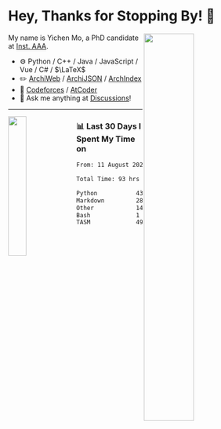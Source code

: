 # Hey, Thanks for Stopping By! 🦭

<picture>
    <source media="(prefers-color-scheme: dark)" srcset="https://github-readme-stats.vercel.app/api?username=amomorning&show_icons=true&theme=noctis_minimus&hide=issues">
    <img align="right" width="45%" src="https://github-readme-stats.vercel.app/api?username=amomorning&show_icons=true&theme=graywhite&hide=issues">
</picture>


My name is Yichen Mo, a PhD candidate at [Inst. AAA](https://archialgo.com).

-   :gear: Python / C++ / Java / JavaScript / Vue / C# / $\LaTeX$ 
-   :pencil2: [ArchiWeb](https://web.archialgo.com) / [ArchiJSON](https://www.food4rhino.com/en/app/archijson) / [ArchIndex](https://index.archialgo.com/) 
-   :abacus: [Codeforces](https://codeforces.com/profile/LaPluma) / [AtCoder](https://atcoder.jp/users/amomorning)
-   :thought_balloon: Ask me anything at [Discussions](https://github.com/amomorning/amomorning/discussions/new)!


---

<picture>
    <source media="(prefers-color-scheme: dark)" srcset="https://github-readme-stats.vercel.app/api/top-langs/?username=amomorning&hide=Mathematica&theme=noctis_minimus">
    <img align="left" width="27%" src="https://github-readme-stats.vercel.app/api/top-langs/?username=amomorning&hide=Mathematica&theme=graywhite">
</picture>

  
### 📊 Last 30 Days I Spent My Time on

<!--START_SECTION:waka-->

```txt
From: 11 August 2023 - To: 10 September 2023

Total Time: 93 hrs 9 mins

Python           43 hrs 29 mins  ███████████▓░░░░░░░░░░░░░   46.69 %
Markdown         28 hrs 45 mins  ███████▓░░░░░░░░░░░░░░░░░   30.87 %
Other            14 hrs 49 mins  ████░░░░░░░░░░░░░░░░░░░░░   15.91 %
Bash             1 hr 33 mins    ▒░░░░░░░░░░░░░░░░░░░░░░░░   01.67 %
TASM             49 mins         ▒░░░░░░░░░░░░░░░░░░░░░░░░   00.88 %
```

<!--END_SECTION:waka-->　　
